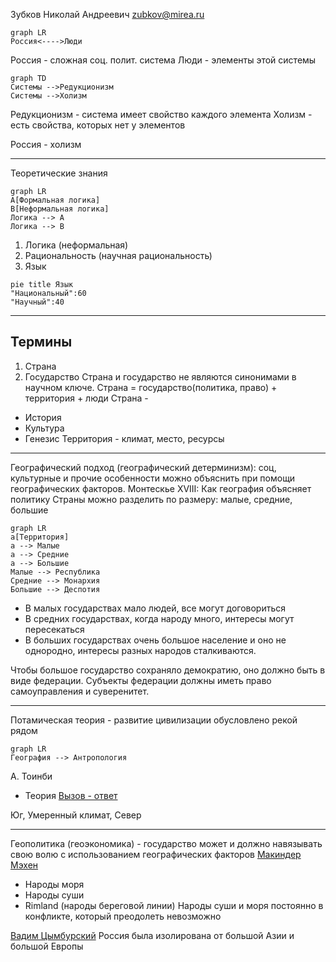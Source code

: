Зубков Николай Андреевич
zubkov@mirea.ru

```mermaid
graph LR
Россия<---->Люди
```


Россия - сложная соц. полит. система
Люди - элементы этой системы

```mermaid
graph TD
Системы -->Редукционизм
Системы -->Холизм
```


Редукционизм - система имеет свойство каждого элемента
Холизм - есть свойства, которых нет у элементов

Россия - холизм

-------
Теоретические знания
```mermaid
graph LR
A[Формальная логика]
B[Неформальная логика]
Логика --> A
Логика --> B
```
1) Логика (неформальная)
2) Рациональность (научная рациональность)
3) Язык 
```mermaid
pie title Язык
"Национальный":60
"Научный":40
```

---
## Термины
1) Страна
2) Государство
Страна и государство не являются синонимами в научном ключе.
Страна = государство(политика, право) + территория + люди
Страна - 
- История
- Культура
- Генезис
Территория - климат, место, ресурсы

---
Географический подход (географический детерминизм): соц, культурные и прочие особенности можно объяснить при помощи географических факторов.
Монтескье XVIII: Как география объясняет политику
Страны можно разделить по размеру: малые, средние, большие
```mermaid
graph LR
a[Территория]
a --> Малые
a --> Средние
a --> Большие
Малые --> Республика
Средние --> Монархия
Большие --> Деспотия
```


- В малых государствах мало людей, все могут договориться
- В средних государствах, когда народу много, интересы могут пересекаться
- В больших государствах очень большое население и оно не однородно, интересы разных народов сталкиваются. 

Чтобы большое государство сохраняло демократию, оно должно быть в виде федерации.
Субъекты федерации должны иметь право самоуправления и суверенитет.

---
Потамическая теория - развитие цивилизации обусловлено рекой рядом

```mermaid
graph LR
География --> Антропология
```

А. Тоинби
- Теория [Вызов - ответ](https://psyera.ru/koncepciya-vyzova-i-otveta-toynbi_11670.htm)

Юг, Умеренный климат, Север

---

Геополитика (геоэкономика) - государство может и должно навязывать свою волю с использованием географических факторов
[Макиндер Мэхен](https://engime.org/helford-makkinder-1861--1947-i-istorik-iz-ssha-alefred-tajer-m.html)
- Народы моря
- Народы суши
- Rimland (народы береговой линии)
Народы суши и моря постоянно в конфликте, который преодолеть невозможно

[Вадим Цымбурский](https://archipelag.ru/ru_mir/ostrov-rus/cymbur/)
Россия была изолирована от большой Азии и большой Европы